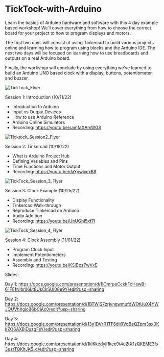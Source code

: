 # TickTock-with-Arduino
Learn the basics of Arduino hardware and software with this 4 day example based workshop! We’ll cover everything from how to choose the correct board for your project to how to program displays and motors. 

The first two days will consist of using Tinkercad to build various projects online and learning how to program using blocks and the Arduino IDE. The next two days will be focused on learning how to use breadboards and outputs on a real Arduino board. 

Finally, the workshop will conclude by using everything we’ve learned to build an Arduino UNO based clock with a display, buttons, potentiometer, and buzzer. 

![TickTock_Flyer](https://user-images.githubusercontent.com/25860232/195999803-f6b47d7d-dcbb-48fe-96cd-4f28c50d2264.png)

Session 1: Introduction (10/11/22)
- Introduction to Arduino
- Input vs Output Devices
- How to use Arduino Reference
- Arduino Online Simulators
- Recording: https://youtu.be/samfaXAmWG8

![Ticktock_Session2_Flyer](https://user-images.githubusercontent.com/25860232/195999883-2e8e2438-8064-4658-8497-fe47e048b4c5.png)

Session 2: Tinkercad (10/18/22)
- What is Arduino Project Hub
- Defining Variables and Pins
- Time Functions and Motor Output
- Recording: https://youtu.be/daYpwixexB8

![TickTock_Session_3_Flyer](https://user-images.githubusercontent.com/25860232/196721869-8d9744c1-0aac-45d4-b981-2bb7f8c42cad.png)

Session 3: Clock Example (10/25/22)
- Display Functionality
- Tinkercad Walk-through
- Reproduce Tinkercad on Arduino
- Audio Addition
- Recording: https://youtu.be/UnUGhj5xf7I

![TickTock_Session_4_Flyer](https://user-images.githubusercontent.com/25860232/197873829-703bf9bd-8523-42a0-99da-154a73057892.png)

Session 4: Clock Assembly (11/01/22)
- Program Clock Input
- Implement Potentiometers
- Assembly and Testing
- Recording: https://youtu.be/KSlBpz7wVxE

Slides:

Day 1: https://docs.google.com/presentation/d/1lOmrpuCckkFcHewB-61FEfNlbr06Lt8UsCkSUl08e9Y/edit?usp=sharing

Day 2: https://docs.google.com/presentation/d/1BTWjS7zrjvngwmufdWOtUuX4YWJQUVhXgjoB6bCiAc0/edit?usp=sharing

Day 3: https://docs.google.com/presentation/d/13y1DVrR1TF6dii0VoBeQZpm3sx0KkZO6AXBjDuzgFeY/edit?usp=sharing

Day 4: https://docs.google.com/presentation/d/1kIKkedyji1kee9t4e2tX1zQKEME3fx3uzrTQKhJK5_c/edit?usp=sharing
